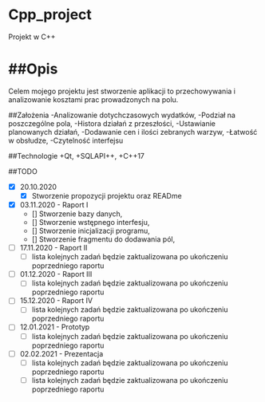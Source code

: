 # Cpp_project
Projekt w C++

##Opis
=============
Celem mojego projektu jest stworzenie aplikacji to przechowywania i analizowanie kosztami prac prowadzonych na polu.

##Założenia
-Analizowanie dotychczasowych wydatków,
-Podział na poszczególne pola,
-Histora działań z przeszłości,
-Ustawianie planowanych działań,
-Dodawanie cen i ilości zebranych warzyw,
-Łatwość w obsłudze,
-Czytelność interfejsu

##Technologie
+Qt,
+SQLAPI++,
+C++17


##TODO

- [x] 20.10.2020 
    - [x] Stworzenie propozycji projektu oraz READme
- [x] 03.11.2020 - Raport I
    - [] Stworzenie bazy danych,
    - [] Stworzenie wstępnego interfesju,
    - [] Stworzenie inicjalizacji programu,
    - [] Stworzenie fragmentu do dodawania pól,
- [ ] 17.11.2020 - Raport II
    - [ ] lista kolejnych zadań będzie zaktualizowana po ukończeniu poprzedniego raportu
- [ ] 01.12.2020 - Raport III
    - [ ] lista kolejnych zadań będzie zaktualizowana po ukończeniu poprzedniego raportu
- [ ] 15.12.2020 - Raport IV
    - [ ] lista kolejnych zadań będzie zaktualizowana po ukończeniu poprzedniego raportu
- [ ] 12.01.2021 - Prototyp 
    - [ ] lista kolejnych zadań będzie zaktualizowana po ukończeniu poprzedniego raportu
- [ ] 02.02.2021 - Prezentacja
    - [ ] lista kolejnych zadań będzie zaktualizowana po ukończeniu poprzedniego raportu
    - [ ] lista kolejnych zadań będzie zaktualizowana po ukończeniu poprzedniego raportu
